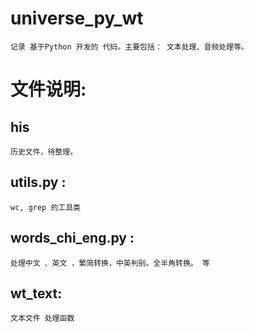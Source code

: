 # universe_py_wt
    记录 基于Python 开发的 代码。主要包括： 文本处理、音频处理等。





# 文件说明:
## his
    历史文件，待整理。

## utils.py :  
    wc, grep 的工具类

## words_chi_eng.py :   
    处理中文 、英文 ，繁简转换，中英判别。全半角转换。 等

## wt_text:
    文本文件 处理函数






    